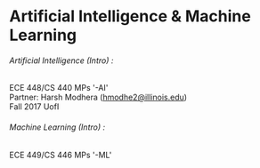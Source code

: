 # Artificial Intelligence & Machine Learning
###### Artificial Intelligence (Intro) :
ECE 448/CS 440 MPs '-AI'  
Partner: Harsh Modhera (hmodhe2@illinois.edu)  
Fall 2017 UofI  
###### Machine Learning (Intro) :
ECE 449/CS 446 MPs '-ML'  
